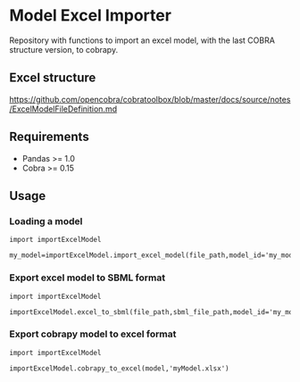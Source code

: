 # Model Excel Importer
Repository with functions to import an excel model, with the last COBRA structure version, to cobrapy.
## Excel structure
https://github.com/opencobra/cobratoolbox/blob/master/docs/source/notes/ExcelModelFileDefinition.md

## Requirements
- Pandas >= 1.0
- Cobra >= 0.15

## Usage
### Loading a model
```
import importExcelModel

my_model=importExcelModel.import_excel_model(file_path,model_id='my_model')
```
### Export excel model to SBML format
```
import importExcelModel

importExcelModel.excel_to_sbml(file_path,sbml_file_path,model_id='my_model')

```
### Export cobrapy model to excel format
```
import importExcelModel

importExcelModel.cobrapy_to_excel(model,'myModel.xlsx')

```

